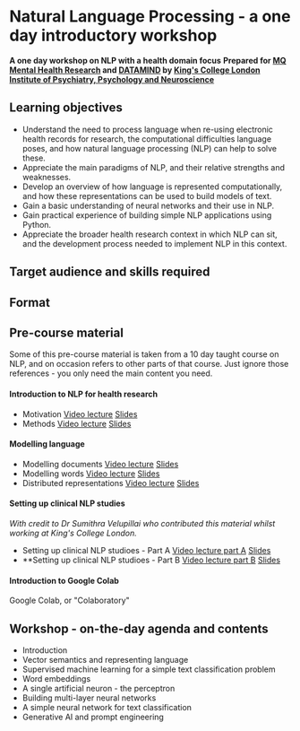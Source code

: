 # Natural Language Processing - a one day introductory workshop
**A one day workshop on NLP with a health domain focus**
**Prepared for [MQ Mental Health Research](https://www.mqmentalhealth.org/) and [DATAMIND](https://datamind.org.uk/) by [King's College London Institute of Psychiatry, Psychology and Neuroscience](https://www.kcl.ac.uk/ioppn)**

## Learning objectives

- Understand the need to process language when re-using electronic health records for research, the computational difficulties language poses, and how natural language processing (NLP) can help to solve these.
- Appreciate the main paradigms of NLP, and their relative strengths and weaknesses.
- Develop an overview of how language is represented computationally, and how these representations can be used to build models of text.
- Gain a basic understanding of neural networks and their use in NLP.
- Gain practical experience of building simple NLP applications using Python.
- Appreciate the broader health research context in which NLP can sit, and the development process needed to implement NLP in this context.


## Target audience and skills required


## Format


## Pre-course material

Some of this pre-course material is taken from a 10 day taught course on NLP, and on occasion refers to other parts of that course. Just ignore those references - you only need the main content you need.

#### Introduction to NLP for health research

- Motivation [Video lecture](https://media.kcl.ac.uk/media/Natural+language+processing+for+healthcare+-+motivation/1_meicypfl) [Slides](./pre-course-material/nlp-motivation.pdf)
- Methods [Video lecture](https://media.kcl.ac.uk/media/Natural+language+processing+for+healthcare+-+methods/1_vrghd605) [Slides](./pre-course-material/nlp-methods.pdf)

#### Modelling language

- Modelling documents [Video lecture](https://media.kcl.ac.uk/media/modelling-language-documents-video/1_fv1owosr) [Slides](./pre-course-material/modelling-language-documents.pdf)
- Modelling words [Video lecture](https://media.kcl.ac.uk/media/modelling-language-words-video/1_rc5qg9ti) [Slides](./pre-course-material/modelling-language-words.pdf)
- Distributed representations [Video lecture](https://media.kcl.ac.uk/media/modelling-language-distributed-video/1_3rxamdmd) [Slides](./pre-course-material/modelling-language-distributed.pdf)

#### Setting up clinical NLP studies
*With credit to Dr Sumithra Velupillai who contributed this material whilst working at King's College London.*

- Setting up clinical NLP studioes - Part A [Video lecture part A](https://media.kcl.ac.uk/media/SV1-NLP_Intro-steps_to_set_up_clinical_NLP_partA/1_ldeuexyq) [Slides](./pre-course-material/SV1-NLP_Intro-steps_to_set_up_clinical_NLP_partA.pptx)
- **Setting up clinical NLP studioes - Part B [Video lecture part B](https://media.kcl.ac.uk/media/SV1-NLP_Intro-steps_to_set_up_clinical_NLP_partB/1_q5z7kjso) [Slides](./pre-course-material/SV1-NLP_Intro-steps_to_set_up_clinical_NLP_partB.pptx)

#### Introduction to Google Colab

Google Colab, or "Colaboratory"


## Workshop - on-the-day agenda and contents

- Introduction
- Vector semantics and representing language
- Supervised machine learning for a simple text classification problem
- Word embeddings
- A single artificial neuron - the perceptron
- Building multi-layer neural networks
- A simple neural network for text classification
- Generative AI and prompt engineering


